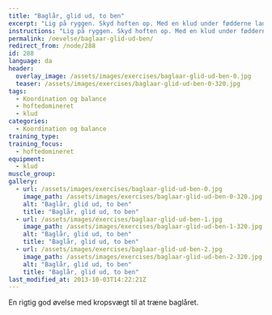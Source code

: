 ```yaml
---
title: "Baglår, glid ud, to ben"
excerpt: "Lig på ryggen. Skyd hoften op. Med en klud under fødderne lader du fødderne glide udad indtil kroppen er så ret som muligt. Træk benene tilbage igen."
instructions: "Lig på ryggen. Skyd hoften op. Med en klud under fødderne lader du fødderne glide udad indtil kroppen er så ret som muligt. Træk benene tilbage igen."
permalink: /oevelse/baglaar-glid-ud-ben/
redirect_from: /node/288
id: 288
language: da
header:
  overlay_image: /assets/images/exercises/baglaar-glid-ud-ben-0.jpg
  teaser: /assets/images/exercises/baglaar-glid-ud-ben-0-320.jpg
tags:
  - Koordination og balance
  - hoftedomineret
  - klud
categories:
  - Koordination og balance
training_type: 
training_focus: 
  - hoftedomineret
equipment:
  - klud
muscle_group:
gallery:
  - url: /assets/images/exercises/baglaar-glid-ud-ben-0.jpg
    image_path: /assets/images/exercises/baglaar-glid-ud-ben-0-320.jpg
    alt: "Baglår, glid ud, to ben"
    title: "Baglår, glid ud, to ben"
  - url: /assets/images/exercises/baglaar-glid-ud-ben-1.jpg
    image_path: /assets/images/exercises/baglaar-glid-ud-ben-1-320.jpg
    alt: "Baglår, glid ud, to ben"
    title: "Baglår, glid ud, to ben"
  - url: /assets/images/exercises/baglaar-glid-ud-ben-2.jpg
    image_path: /assets/images/exercises/baglaar-glid-ud-ben-2-320.jpg
    alt: "Baglår, glid ud, to ben"
    title: "Baglår, glid ud, to ben"
last_modified_at: 2013-10-03T14:22:21Z
---
```


En rigtig god øvelse med kropsvægt til at træne baglåret.
